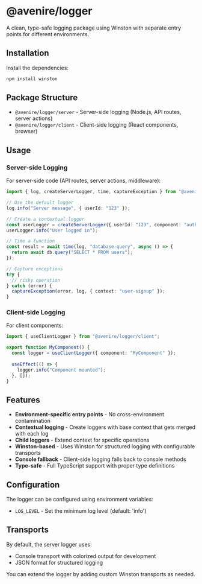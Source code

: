 # @avenire/logger

A clean, type-safe logging package using Winston with separate entry points for different environments.

## Installation

Install the dependencies:

```bash
npm install winston
```

## Package Structure

- `@avenire/logger/server` - Server-side logging (Node.js, API routes, server actions)
- `@avenire/logger/client` - Client-side logging (React components, browser)

## Usage

### Server-side Logging

For server-side code (API routes, server actions, middleware):

```typescript
import { log, createServerLogger, time, captureException } from "@avenire/logger/server";

// Use the default logger
log.info("Server message", { userId: "123" });

// Create a contextual logger
const userLogger = createServerLogger({ userId: "123", component: "auth" });
userLogger.info("User logged in");

// Time a function
const result = await time(log, "database-query", async () => {
  return await db.query("SELECT * FROM users");
});

// Capture exceptions
try {
  // risky operation
} catch (error) {
  captureException(error, log, { context: "user-signup" });
}
```

### Client-side Logging

For client components:

```typescript
import { useClientLogger } from "@avenire/logger/client";

export function MyComponent() {
  const logger = useClientLogger({ component: "MyComponent" });
  
  useEffect(() => {
    logger.info("Component mounted");
  }, []);
}
```

## Features

- **Environment-specific entry points** - No cross-environment contamination
- **Contextual logging** - Create loggers with base context that gets merged with each log
- **Child loggers** - Extend context for specific operations
- **Winston-based** - Uses Winston for structured logging with configurable transports
- **Console fallback** - Client-side logging falls back to console methods
- **Type-safe** - Full TypeScript support with proper type definitions

## Configuration

The logger can be configured using environment variables:

- `LOG_LEVEL` - Set the minimum log level (default: 'info')

## Transports

By default, the server logger uses:
- Console transport with colorized output for development
- JSON format for structured logging

You can extend the logger by adding custom Winston transports as needed.
